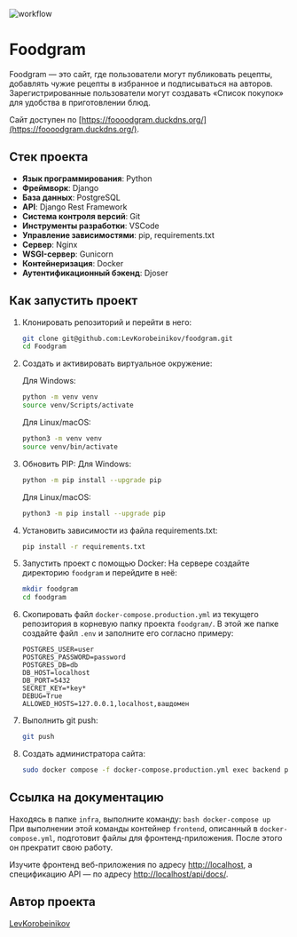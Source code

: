![workflow](https://github.com/LevKorobeinikov/foodgram/actions/workflows/main.yml/badge.svg)

# Foodgram

Foodgram — это сайт, где пользователи могут публиковать рецепты, добавлять чужие рецепты в избранное и подписываться на авторов. Зарегистрированные пользователи могут создавать «Список покупок» для удобства в приготовлении блюд.

Сайт доступен по [https://foooodgram.duckdns.org/](https://foooodgram.duckdns.org/).

## Стек проекта

- **Язык программирования**: Python
- **Фреймворк**: Django
- **База данных**: PostgreSQL
- **API**: Django Rest Framework
- **Система контроля версий**: Git
- **Инструменты разработки**: VSCode
- **Управление зависимостями**: pip, requirements.txt
- **Сервер**: Nginx
- **WSGI-сервер**: Gunicorn
- **Контейнеризация**: Docker
- **Аутентификационный бэкенд**: Djoser

## Как запустить проект

1. Клонировать репозиторий и перейти в него:
    ```bash
    git clone git@github.com:LevKorobeinikov/foodgram.git
    cd Foodgram
    ```

2. Создать и активировать виртуальное окружение:

    Для Windows:
    ```bash
    python -m venv venv
    source venv/Scripts/activate
    ```
    Для Linux/macOS:
    ```bash
    python3 -m venv venv
    source venv/bin/activate
    ```

3. Обновить PIP:
    Для Windows:
    ```bash
    python -m pip install --upgrade pip
    ```
    Для Linux/macOS:
    ```bash
    python3 -m pip install --upgrade pip
    ```

4. Установить зависимости из файла requirements.txt:
    ```bash
    pip install -r requirements.txt
    ```

5. Запустить проект с помощью Docker:
    На сервере создайте директорию `foodgram` и перейдите в неё:
    ```bash
    mkdir foodgram
    cd foodgram
    ```

6. Скопировать файл `docker-compose.production.yml` из текущего репозитория в корневую папку проекта `foodgram/`. В этой же папке создайте файл `.env` и заполните его согласно примеру:
    ```
    POSTGRES_USER=user
    POSTGRES_PASSWORD=password
    POSTGRES_DB=db
    DB_HOST=localhost
    DB_PORT=5432
    SECRET_KEY=*key*
    DEBUG=True
    ALLOWED_HOSTS=127.0.0.1,localhost,вашдомен
    ```

7. Выполнить git push:
    ```bash
    git push
    ```

8. Создать администратора сайта:
    ```bash
    sudo docker compose -f docker-compose.production.yml exec backend python manage.py createsuperuser
    ```

## Ссылка на документацию

Находясь в папке `infra`, выполните команду:
    ```bash
    docker-compose up
    ```
При выполнении этой команды контейнер `frontend`, описанный в `docker-compose.yml`, подготовит файлы для фронтенд-приложения. После этого он прекратит свою работу.

Изучите фронтенд веб-приложения по адресу [http://localhost](http://localhost), а спецификацию API — по адресу [http://localhost/api/docs/](http://localhost/api/docs/).

## Автор проекта
 
[LevKorobeinikov](https://github.com/LevKorobeinikov)